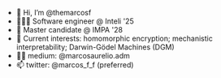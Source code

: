 - 👋 Hi, I’m @themarcosf
- 👨🏻‍💻 Software engineer @ Inteli '25
- 📖 Master candidate @ IMPA '28
- 🔑 Current interests: homomorphic encryption; mechanistic interpretability; Darwin-Gödel Machines (DGM)
- ✍🏻 medium: @marcosaurelio.adm
- 📫 twitter: @marcos_f_f (preferred)
